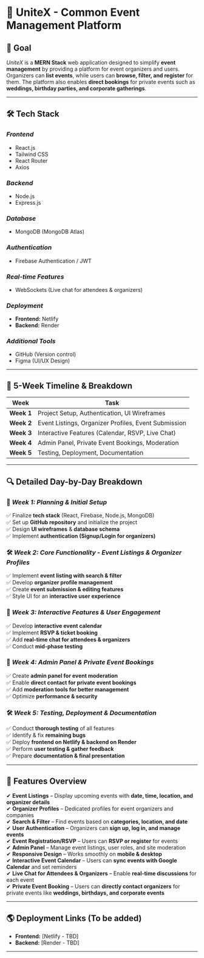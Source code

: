 # 🎉 UniteX - Common Event Management Platform  

## 🎯 Goal  
*UniteX* is a **MERN Stack** web application designed to simplify **event management** by providing a platform for event organizers and users. Organizers can **list events**, while users can **browse, filter, and register** for them. The platform also enables **direct bookings** for private events such as **weddings, birthday parties, and corporate gatherings**.  

---

## 🛠 Tech Stack  

### *Frontend*  
- React.js  
- Tailwind CSS  
- React Router  
- Axios  

### *Backend*  
- Node.js  
- Express.js  

### *Database*  
- MongoDB (MongoDB Atlas)  

### *Authentication*  
- Firebase Authentication / JWT  

### *Real-time Features*  
- WebSockets (Live chat for attendees & organizers)  

### *Deployment*  
- **Frontend:** Netlify  
- **Backend:** Render  

### *Additional Tools*  
- GitHub (Version control)  
- Figma (UI/UX Design)  

---

## 📅 5-Week Timeline & Breakdown  

| **Week** | **Task** |
|----------|---------|
| **Week 1** | Project Setup, Authentication, UI Wireframes |
| **Week 2** | Event Listings, Organizer Profiles, Event Submission |
| **Week 3** | Interactive Features (Calendar, RSVP, Live Chat) |
| **Week 4** | Admin Panel, Private Event Bookings, Moderation |
| **Week 5** | Testing, Deployment, Documentation |

---

## 🔍 Detailed Day-by-Day Breakdown  

### 🚀 *Week 1: Planning & Initial Setup*  
✅ Finalize **tech stack** (React, Firebase, Node.js, MongoDB)  
✅ Set up **GitHub repository** and initialize the project  
✅ Design **UI wireframes** & **database schema**  
✅ Implement **authentication (Signup/Login for organizers)**  

### 🛠 *Week 2: Core Functionality - Event Listings & Organizer Profiles*  
✅ Implement **event listing with search & filter**  
✅ Develop **organizer profile management**  
✅ Create **event submission & editing features**  
✅ Style UI for an **interactive user experience**  

### 🔗 *Week 3: Interactive Features & User Engagement*  
✅ Develop **interactive event calendar**  
✅ Implement **RSVP & ticket booking**  
✅ Add **real-time chat for attendees & organizers**  
✅ Conduct **mid-phase testing**  

### 🔑 *Week 4: Admin Panel & Private Event Bookings*  
✅ Create **admin panel for event moderation**  
✅ Enable **direct contact for private event bookings**  
✅ Add **moderation tools for better management**  
✅ Optimize **performance & security**  

### 🛠 *Week 5: Testing, Deployment & Documentation*  
✅ Conduct **thorough testing** of all features  
✅ Identify & fix **remaining bugs**  
✅ Deploy **frontend on Netlify & backend on Render**  
✅ Perform **user testing & gather feedback**  
✅ Prepare **documentation & final presentation**  

---

## 📌 Features Overview  
✔ **Event Listings** – Display upcoming events with **date, time, location, and organizer details**  
✔ **Organizer Profiles** – Dedicated profiles for event organizers and companies  
✔ **Search & Filter** – Find events based on **categories, location, and date**  
✔ **User Authentication** – Organizers can **sign up, log in, and manage events**  
✔ **Event Registration/RSVP** – Users can **RSVP or register** for events  
✔ **Admin Panel** – Manage event listings, user roles, and site moderation  
✔ **Responsive Design** – Works smoothly on **mobile & desktop**  
✔ **Interactive Event Calendar** – Users can **sync events with Google Calendar** and set reminders  
✔ **Live Chat for Attendees & Organizers** – Enable **real-time discussions** for each event  
✔ **Private Event Booking** – Users can **directly contact organizers** for private events like **weddings, birthdays, and corporate events**  

---

## 🌎 Deployment Links (To be added)  
- **Frontend:** [Netlify - TBD]  
- **Backend:** [Render - TBD]  

---
